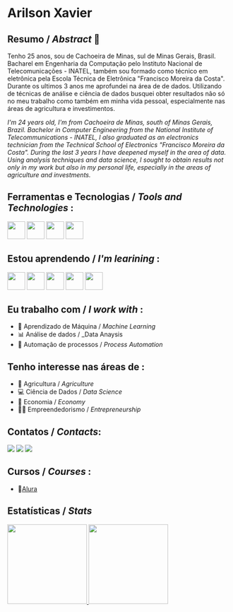 # Arilson Xavier

## Resumo / _Abstract_ 👨
Tenho 25 anos, sou de Cachoeira de Minas, sul de Minas Gerais, Brasil. Bacharel em Engenharia da Computação pelo Instituto Nacional de Telecomunicações - INATEL, também sou formado como técnico em eletrônica pela Escola Técnica de Eletrônica "Francisco Moreira da Costa". Durante os ultimos 3 anos me aprofundei na área de de dados. Utilizando de técnicas de análise e ciência de dados busquei obter resultados não só no meu trabalho como também em minha vida pessoal, especialmente nas áreas de agricultura e investimentos.

_I'm 24 years old, I'm from Cachoeira de Minas, south of Minas Gerais, Brazil. Bachelor in Computer Engineering from the National Institute of Telecommunications - INATEL, I also graduated as an electronics technician from the Technical School of Electronics "Francisco Moreira da Costa". During the last 3 years I have deepened myself in the area of data. Using analysis techniques and data science, I sought to obtain results not only in my work but also in my personal life, especially in the areas of agriculture and investments._

## Ferramentas e Tecnologias / _Tools and Technologies_ :
<img src="https://cdn.jsdelivr.net/gh/devicons/devicon/icons/python/python-original.svg" witdth="40" height="40"/> <img src="https://cdn.jsdelivr.net/gh/devicons/devicon/icons/git/git-original.svg" witdth="40" height="40"/> <img src="https://cdn.jsdelivr.net/gh/devicons/devicon/icons/pandas/pandas-original.svg" witdth="40" height="40"/> <img src="https://cdn.jsdelivr.net/gh/devicons/devicon/icons/numpy/numpy-original.svg" witdth="40" height="40"/>

## Estou aprendendo / _I'm learining_ :
<img src="https://cdn.jsdelivr.net/gh/devicons/devicon/icons/postgresql/postgresql-original.svg" witdth="40" height="40"/> <img src="https://cdn.jsdelivr.net/gh/devicons/devicon/icons/django/django-plain.svg" witdth="40" height="40"/> <img src="https://cdn.jsdelivr.net/gh/devicons/devicon/icons/docker/docker-original.svg" witdth="40" height="40"/> <img src="https://cdn.jsdelivr.net/gh/devicons/devicon/icons/tensorflow/tensorflow-original.svg" witdth="40" height="40"/> <img src="https://cdn.jsdelivr.net/gh/devicons/devicon/icons/amazonwebservices/amazonwebservices-original.svg" witdth="40" height="40"/>


## Eu trabalho com / _I work with_ :
- 🤖 Aprendizado de Máquina / _Machine Learning_ 
- 📊 Análise de dados / _Data Anaysis
- 🧰 Automação de processos / _Process Automation_


## Tenho interesse nas áreas de :
- 🌱 Agricultura / _Agriculture_ 
- 💻 Ciência de Dados / _Data Science_
- 🤑 Economia / _Economy_
- 👨‍💼 Empreendedorismo / _Entrepreneurship_

## Contatos / _Contacts_:

<div>
<a href="https://instagram.com/seu-usuário-instagram-aqui" target="_blank"><img src="https://img.shields.io/badge/-Instagram-%23E4405F?style=for-the-badge&logo=instagram&logoColor=white" target="_blank"></a>
<a href = "arilsoncosta1999@outlook.com"><img src="https://img.shields.io/badge/Microsoft_Outlook-0078D4?style=for-the-badge&logo=microsoft-outlook&logoColor=white" target="_blank"></a>
<a href="https://www.linkedin.com/in/arilson-xavier-0a581a145/" target="_blank"><img src="https://img.shields.io/badge/-LinkedIn-%230077B5?style=for-the-badge&logo=linkedin&logoColor=white" target="_blank"></a>   
</div>

## Cursos / _Courses_ :
- 📑[Alura](https://cursos.alura.com.br/user/arilsonsouzacosta0)

## Estatísticas / _Stats_

<div>
<a href="https://github.com/Arilson-X">
<img height="180em" src="https://github-readme-stats.vercel.app/api/top-langs/?username=Arilson-X&layout=compact&langs_count=7&theme=merko"/>
<img height="180em" src="https://github-readme-stats.vercel.app/api?username=Arilson-X&show_icons=true&theme=merko&include_all_commits=true&count_private=true"/>
</div>





<!--
**Arilson-X/Arilson-X** is a ✨ _special_ ✨ repository because its `README.md` (this file) appears on your GitHub profile.

Here are some ideas to get you started:

- 🔭 I’m currently working on ...
- 🌱 I’m currently learning ...
- 👯 I’m looking to collaborate on ...
- 🤔 I’m looking for help with ...
- 💬 Ask me about ...
- 📫 How to reach me: ...
- 😄 Pronouns: ...
- ⚡ Fun fact: ...
-->

